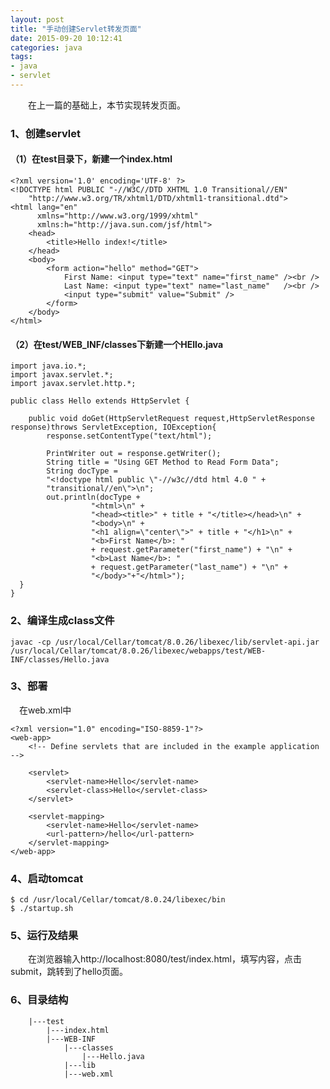 ```yaml
---
layout: post
title: "手动创建Servlet转发页面"
date: 2015-09-20 10:12:41
categories: java
tags:
- java
- servlet
---
```

　　在上一篇的基础上，本节实现转发页面。
### 1、创建servlet
#### （1）在test目录下，新建一个index.html

	<?xml version='1.0' encoding='UTF-8' ?>
	<!DOCTYPE html PUBLIC "-//W3C//DTD XHTML 1.0 Transitional//EN"
	    "http://www.w3.org/TR/xhtml1/DTD/xhtml1-transitional.dtd">
	<html lang="en"
	      xmlns="http://www.w3.org/1999/xhtml"
	      xmlns:h="http://java.sun.com/jsf/html">
	    <head>
	        <title>Hello index!</title>
	    </head>
	    <body>
	        <form action="hello" method="GET">
	            First Name: <input type="text" name="first_name" /><br />
	            Last Name: <input type="text" name="last_name"   /><br />
	            <input type="submit" value="Submit" />
	        </form>
	    </body>
	</html>

#### （2）在test/WEB_INF/classes下新建一个HEllo.java

	import java.io.*;
	import javax.servlet.*;
	import javax.servlet.http.*;

	public class Hello extends HttpServlet {
	 
	    public void doGet(HttpServletRequest request,HttpServletResponse response)throws ServletException, IOException{
	        response.setContentType("text/html");
	        
	        PrintWriter out = response.getWriter();
	        String title = "Using GET Method to Read Form Data";
	        String docType =
	        "<!doctype html public \"-//w3c//dtd html 4.0 " +
	        "transitional//en\">\n";
	        out.println(docType +
	                  "<html>\n" +
	                  "<head><title>" + title + "</title></head>\n" +
	                  "<body>\n" +
	                  "<h1 align=\"center\">" + title + "</h1>\n" +
	                  "<b>First Name</b>: "
	                  + request.getParameter("first_name") + "\n" +
	                  "<b>Last Name</b>: "
	                  + request.getParameter("last_name") + "\n" +
	                  "</body>"+"</html>");
	  }
	}

### 2、编译生成class文件

	javac -cp /usr/local/Cellar/tomcat/8.0.26/libexec/lib/servlet-api.jar /usr/local/Cellar/tomcat/8.0.26/libexec/webapps/test/WEB-INF/classes/Hello.java

### 3、部署
　在web.xml中

	<?xml version="1.0" encoding="ISO-8859-1"?>
	<web-app>
	    <!-- Define servlets that are included in the example application -->

	    <servlet>
	        <servlet-name>Hello</servlet-name>
	        <servlet-class>Hello</servlet-class>
	    </servlet>
	    
	    <servlet-mapping>
	        <servlet-name>Hello</servlet-name>
	        <url-pattern>/hello</url-pattern>
	    </servlet-mapping>
	</web-app>

### 4、启动tomcat

	$ cd /usr/local/Cellar/tomcat/8.0.24/libexec/bin
	$ ./startup.sh	

### 5、运行及结果
　　在浏览器输入http://localhost:8080/test/index.html，填写内容，点击submit，跳转到了hello页面。

### 6、目录结构
		|---test
			|---index.html
			|---WEB-INF
				|---classes
					|---Hello.java
				|---lib
				|---web.xml
			
